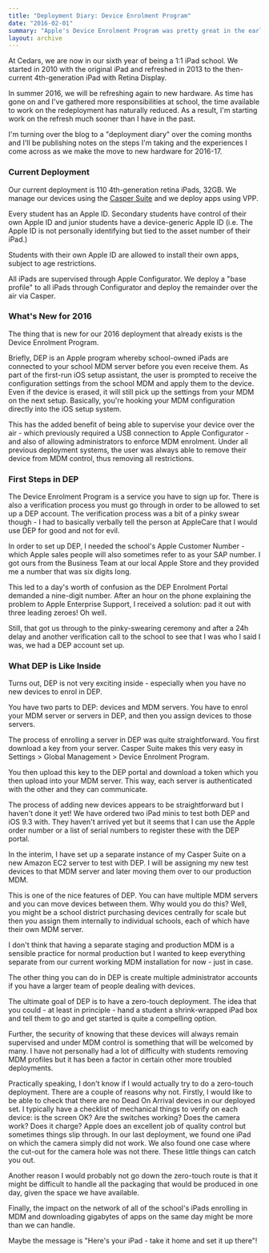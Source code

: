```yaml
---
title: "Deployment Diary: Device Enrolment Program"
date: "2016-02-01"
summary: "Apple's Device Enrolment Program was pretty great in the early days."
layout: archive
---
```


At Cedars, we are now in our sixth year of being a 1:1 iPad school. We started in 2010 with the original iPad and refreshed in 2013 to the then-current 4th-generation iPad with Retina Display.

In summer 2016, we will be refreshing again to new hardware. As time has gone on and I've gathered more responsibilities at school, the time available to work on the redeployment has naturally reduced. As a result, I'm starting work on the refresh much sooner than I have in the past.

I'm turning over the blog to a "deployment diary" over the coming months and I'll be publishing notes on the steps I'm taking and the experiences I come across as we make the move to new hardware for 2016-17.

### Current Deployment

Our current deployment is 110 4th-generation retina iPads, 32GB. We manage our devices using the [Casper Suite](http://jamfsoftware.com) and we deploy apps using VPP.

Every student has an Apple ID. Secondary students have control of their own Apple ID and junior students have a device-generic Apple ID (i.e. The Apple ID is not personally identifying but tied to the asset number of their iPad.)

Students with their own Apple ID are allowed to install their own apps, subject to age restrictions.

All iPads are supervised through Apple Configurator. We deploy a "base profile" to all iPads through Configurator and deploy the remainder over the air via Casper.

### What's New for 2016

The thing that is new for our 2016 deployment that already exists is the Device Enrolment Program.

Briefly, DEP is an Apple program whereby school-owned iPads are connected to your school MDM server before you even receive them. As part of the first-run iOS setup assistant, the user is prompted to receive the configuration settings from the school MDM and apply them to the device. Even if the device is erased, it will still pick up the settings from your MDM on the next setup. Basically, you're hooking your MDM configuration directly into the iOS setup system.

This has the added benefit of being able to supervise your device over the air - which previously required a USB connection to Apple Configurator - and also of allowing administrators to enforce MDM enrolment. Under all previous deployment systems, the user was always able to remove their device from MDM control, thus removing all restrictions.

### First Steps in DEP

The Device Enrolment Program is a service you have to sign up for. There is also a verification process you must go through in order to be allowed to set up a DEP account. The verification process was a bit of a pinky swear though - I had to basically verbally tell the person at AppleCare that I would use DEP for good and not for evil.

In order to set up DEP, I needed the school's Apple Customer Number - which Apple sales people will also sometimes refer to as your SAP number. I got ours from the Business Team at our local Apple Store and they provided me a number that was six digits long.

This led to a day's worth of confusion as the DEP Enrolment Portal demanded a nine-digit number. After an hour on the phone explaining the problem to Apple Enterprise Support, I received a solution: pad it out with three leading zeroes! Oh well.

Still, that got us through to the pinky-swearing ceremony and after a 24h delay and another verification call to the school to see that I was who I said I was, we had a DEP account set up.

### What DEP is Like Inside

Turns out, DEP is not very exciting inside - especially when you have no new devices to enrol in DEP.

You have two parts to DEP: devices and MDM servers. You have to enrol your MDM server or servers in DEP, and then you assign devices to those servers.

The process of enrolling a server in DEP was quite straightforward. You first download a key from your server. Casper Suite makes this very easy in Settings > Global Management > Device Enrolment Program.

You then upload this key to the DEP portal and download a token which you then upload into your MDM server. This way, each server is authenticated with the other and they can communicate.

The process of adding new devices appears to be straightforward but I haven't done it yet! We have ordered two iPad minis to test both DEP and iOS 9.3 with. They haven't arrived yet but it seems that I can use the Apple order number or a list of serial numbers to register these with the DEP portal.

In the interim, I have set up a separate instance of my Casper Suite on a new Amazon EC2 server to test with DEP. I will be assigning my new test devices to that MDM server and later moving them over to our production MDM.

This is one of the nice features of DEP. You can have multiple MDM servers and you can move devices between them. Why would you do this? Well, you might be a school district purchasing devices centrally for scale but then you assign them internally to individual schools, each of which have their own MDM server.

I don't think that having a separate staging and production MDM is a sensible practice for normal production but I wanted to keep everything separate from our current working MDM installation for now - just in case.

The other thing you can do in DEP is create multiple administrator accounts if you have a larger team of people dealing with devices.

The ultimate goal of DEP is to have a zero-touch deployment. The idea that you could - at least in principle - hand a student a shrink-wrapped iPad box and tell them to go and get started is quite a compelling option.

Further, the security of knowing that these devices will always remain supervised and under MDM control is something that will be welcomed by many. I have not personally had a lot of difficulty with students removing MDM profiles but it has been a factor in certain other more troubled deployments.

Practically speaking, I don't know if I would actually try to do a zero-touch deployment. There are a couple of reasons why not. Firstly, I would like to be able to check that there are no Dead On Arrival devices in our deployed set. I typically have a checklist of mechanical things to verify on each device: is the screen OK? Are the switches working? Does the camera work? Does it charge? Apple does an excellent job of quality control but sometimes things slip through. In our last deployment, we found one iPad on which the camera simply did not work. We also found one case where the cut-out for the camera hole was not there. These little things can catch you out.

Another reason I would probably not go down the zero-touch route is that it might be difficult to handle all the packaging that would be produced in one day, given the space we have available.

Finally, the impact on the network of all of the school's iPads enrolling in MDM and downloading gigabytes of apps on the same day might be more than we can handle.

Maybe the message is "Here's your iPad - take it home and set it up there"!

